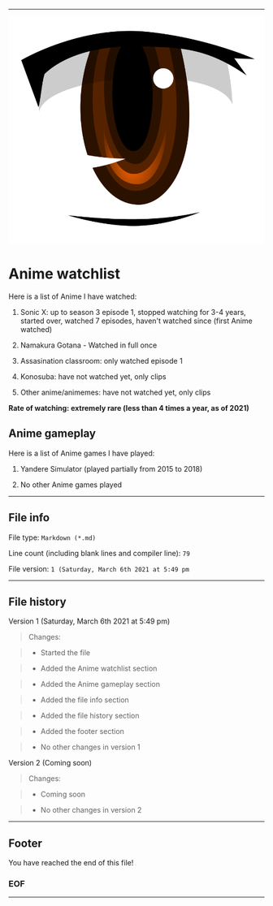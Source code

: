 
***

![Anime_eye.svg](Anime_eye.svg)

# Anime watchlist

Here is a list of Anime I have watched:

1. Sonic X: up to season 3 episode 1, stopped watching for 3-4 years, started over, watched 7 episodes, haven't watched since (first Anime watched)

2. Namakura Gotana - Watched in full once

3. Assasination classroom: only watched episode 1

4. Konosuba: have not watched yet, only clips

5. Other anime/animemes: have not watched yet, only clips

**Rate of watching: extremely rare (less than 4 times a year, as of 2021)**

## Anime gameplay

Here is a list of Anime games I have played:

1. Yandere Simulator (played partially from 2015 to 2018)

2. No other Anime games played

***

## File info

File type: `Markdown (*.md)`

Line count (including blank lines and compiler line): `79`

File version: `1 (Saturday, March 6th 2021 at 5:49 pm`

***

## File history

Version 1 (Saturday, March 6th 2021 at 5:49 pm)

> Changes:

> * Started the file

> * Added the Anime watchlist section

> * Added the Anime gameplay section

> * Added the file info section

> * Added the file history section

> * Added the footer section

> * No other changes in version 1

Version 2 (Coming soon)

> Changes:

> * Coming soon

> * No other changes in version 2

***

## Footer

You have reached the end of this file!

### EOF

***
